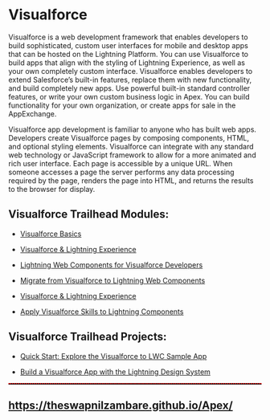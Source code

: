 # Visualforce
Visualforce is a web development framework that enables developers to build sophisticated, custom user interfaces for mobile and desktop apps that can be hosted on the Lightning Platform. You can use Visualforce to build apps that align with the styling of Lightning Experience, as well as your own completely custom interface.
Visualforce enables developers to extend Salesforce’s built-in features, replace them with new functionality, and build completely new apps. Use powerful built-in standard controller features, or write your own custom business logic in Apex. You can build functionality for your own organization, or create apps for sale in the AppExchange.

Visualforce app development is familiar to anyone who has built web apps. Developers create Visualforce pages by composing components, HTML, and optional styling elements. Visualforce can integrate with any standard web technology or JavaScript framework to allow for a more animated and rich user interface. Each page is accessible by a unique URL. When someone accesses a page the server performs any data processing required by the page, renders the page into HTML, and returns the results to the browser for display.


## Visualforce Trailhead Modules:

- <a href="https://trailhead.salesforce.com/content/learn/modules/visualforce_fundamentals" target="_blank">Visualforce Basics</a>


- <a href="https://trailhead.salesforce.com/content/learn/modules/lex_dev_visualforce" target="_blank">Visualforce & Lightning Experience</a>


- <a href="https://trailhead.salesforce.com/en/content/learn/modules/lwc-for-visualforce-developers" target="_blank">Lightning Web Components for Visualforce Developers</a>


- <a href="https://trailhead.salesforce.com/en/content/learn/trails/migrate-from-visualforce-to-lightning-web-components" target="_blank">Migrate from Visualforce to Lightning Web Components</a>


- <a href="https://trailhead.salesforce.com/content/learn/modules/lex_dev_visualforce" target="_blank">Visualforce & Lightning Experience</a>


- <a href="https://trailhead.salesforce.com/en/content/learn/trails/lex_dev_lc_vf" target="_blank">Apply Visualforce Skills to Lightning Components</a>



## Visualforce Trailhead Projects:

- <a href="https://trailhead.salesforce.com/en/content/learn/projects/quick-start-explore-the-visualforce-to-lwc-sample-app" target="_blank">Quick Start: Explore the Visualforce to LWC Sample App</a>


- <a href="https://trailhead.salesforce.com/en/content/learn/projects/workshop-lightning-design-system-visualforce" target="_blank">Build a Visualforce App with the Lightning Design System</a>





<hr style="border-top: 2px dotted red;">

## <a href="https://theswapnilzambare.github.io/Apex/" target="_blank">https://theswapnilzambare.github.io/Apex/</a>
